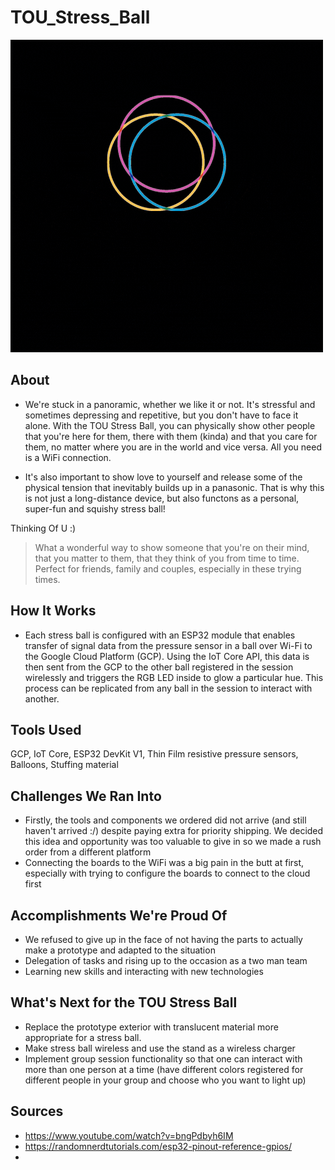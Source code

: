 # TOU_Stress_Ball
![TOU-logo](https://github.com/GbekeAdesiyun/TOU_Stress_Ball/blob/main/TOU-pic.gif)

## About
* We're stuck in a panoramic, whether we like it or not. It's stressful and sometimes depressing and repetitive, but you don't have to face it alone. With the TOU Stress Ball, you can physically show other people that you're here for them, there with them (kinda) and that you care for them, no matter where you are in the world and vice versa. All you need is a WiFi connection.

* It's also important to show love to yourself and release some of the physical tension that inevitably builds up in a panasonic. That is why this is not just a long-distance device, but also functons as a personal, super-fun and squishy stress ball!

Thinking Of U :)
> What a wonderful way to show someone that you're on their mind, that you matter to them, that they think of you from time to time. Perfect for friends, family and couples, especially in these trying times.


## How It Works
* Each stress ball is configured with an ESP32 module that enables transfer of signal data from the pressure sensor in a ball over Wi-Fi to the Google Cloud Platform (GCP). Using the IoT Core API, this data is then sent from the GCP to the other ball registered in the session wirelessly and triggers the RGB LED inside to glow a particular hue. This process can be replicated from any ball in the session to interact with another.

## Tools Used
GCP, IoT Core, ESP32 DevKit V1, Thin Film resistive pressure sensors, Balloons, Stuffing material

## Challenges We Ran Into
* Firstly, the tools and components we ordered did not arrive (and still haven't arrived :/) despite paying extra for priority shipping. We decided this idea and opportunity was too valuable to give in so we made a rush order from a different platform
* Connecting the boards to the WiFi was a big pain in the butt at first, especially with trying to configure the boards to connect to the cloud first

## Accomplishments We're Proud Of
* We refused to give up in the face of not having the parts to actually make a prototype and adapted to the situation
* Delegation of tasks and rising up to the occasion as a two man team
* Learning new skills and interacting with new technologies

## What's Next for the TOU Stress Ball
* Replace the prototype exterior with translucent material more appropriate for a stress ball.
* Make stress ball wireless and use the stand as a wireless charger
* Implement group session functionality so that one can interact with more than one person at a time (have different colors registered for different people in your group and choose who you want to light up)


## Sources
* https://www.youtube.com/watch?v=bngPdbyh6IM
* https://randomnerdtutorials.com/esp32-pinout-reference-gpios/
* 
